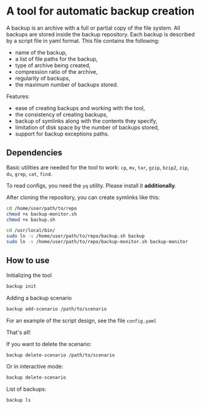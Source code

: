 # A tool for automatic backup creation

A backup is an archive with a full or partial copy of the file system. All
backups are stored inside the backup repository. Each backup is described by a
script file in yaml format. This file contains the following:
- name of the backup,
- a list of file paths for the backup,
- type of archive being created,
- compression ratio of the archive,
- regularity of backups,
- the maximum number of backups stored.

Features:
- ease of creating backups and working with the tool,
- the consistency of creating backups,
- backup of symlinks along with the contents they specify,
- limitation of disk space by the number of backups stored,
- support for backup exceptions paths.

## Dependencies

Basic utilities are needed for the tool to work: `cp`, `mv`, `tar`, `gzip`,
`bzip2`, `zip`, `du`, `grep`, `cat`, `find`.

To read configs, you need the `yq` utility. Please install it
**additionally**.

After cloning the repository, you can create symlinks like this:

```bash
cd /home/user/path/to/repo
chmod +x backup-monitor.sh
chmod +x backup.sh

cd /usr/local/bin/
sudo ln -s /home/user/path/to/repo/backup.sh backup
sudo ln -s /home/user/path/to/repo/backup-monitor.sh backup-monitor
```

## How to use

Initializing the tool

```bash
backup init
```

Adding a backup scenario

```bash
backup add-scenario /path/to/scenario
```
For an example of the script design, see the file `config.yaml`

That's all!

If you want to delete the scenario:

```bash
backup delete-scenario /path/to/scenario
```

Or in interactive mode:

```bash
backup delete-scenario
```

List of backups:
```bash
backup ls
```
